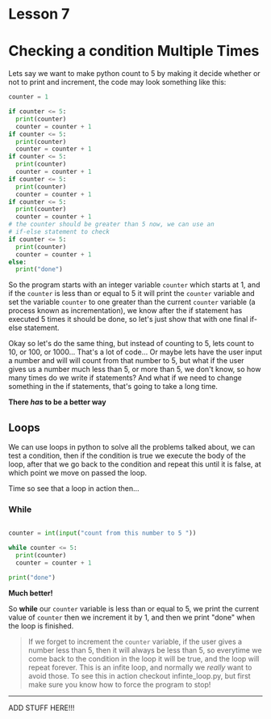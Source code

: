 # Lesson 7

# Checking a condition Multiple Times

Lets say we want to make python count to 5 by making it decide whether or not
to print and increment, the code may look something like this:
```python
counter = 1

if counter <= 5:
  print(counter)
  counter = counter + 1
if counter <= 5:
  print(counter)
  counter = counter + 1
if counter <= 5:
  print(counter)
  counter = counter + 1
if counter <= 5:
  print(counter)
  counter = counter + 1
if counter <= 5:
  print(counter)
  counter = counter + 1
# the counter should be greater than 5 now, we can use an
# if-else statement to check
if counter <= 5:
  print(counter)
  counter = counter + 1
else:
  print("done")
```
So the program starts with an integer variable `counter` which starts at 1, and
if the `counter` is less than or equal to 5 it will print the `counter` variable
and set the variable `counter` to one greater than the current `counter`
variable (a process known as incrementation), we know after the if statement
has executed 5 times it should be done, so let's just show that with one final
if-else statement.

Okay so let's do the same thing, but instead of counting to 5, lets count to 10,
or 100, or 1000... That's a lot of code...
Or maybe lets have the user input a number and will will count from that number
to 5, but what if the user gives us a number much less than 5, or more than 5,
we don't know, so how many times do we write if statements?
And what if we need to change something in the if statements, that's going to
take a long time.

**There _has_ to be a better way**

## Loops

We can use loops in python to solve all the problems talked about, we can test a
condition, then if the condition is true we execute the body of the loop, after
that we go back to the condition and repeat this until it is false, at which
point we move on passed the loop.

Time so see that a loop in action then...

### While

```python

counter = int(input("count from this number to 5 "))

while counter <= 5:
  print(counter)
  counter = counter + 1

print("done")
```

**Much better!**

So **while** our `counter` variable is less than or equal to 5, we print the
current value of `counter` then we increment it by 1, and then we print "done"
when the loop is finished.

> If we forget to increment the `counter` variable, if the user gives a number
> less than 5, then it will always be less than 5, so everytime we come back to
> the condition in the loop it will be true, and the loop will repeat forever.
> This is an infite loop, and normally we _really_ want to avoid those.
> To see this in action checkout infinte_loop.py, but first make sure you
> know how to force the program to stop!

---
ADD STUFF HERE!!!